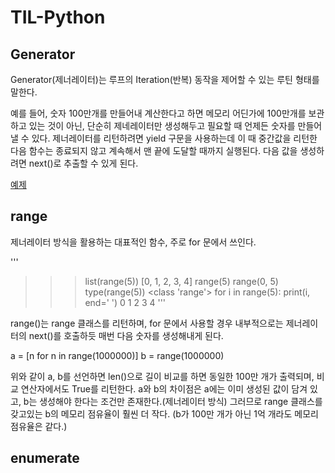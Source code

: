# TIL-Python

## Generator

Generator(제너레이터)는 루프의 Iteration(반복) 동작을 제어할 수 있는 루틴 형태를 말한다.

예를 들어, 숫자 100만개를 만들어내 계산한다고 하면 메모리 어딘가에 100만개를 보관하고 있는 것이 아닌, 단순히 제네레이터만 생성해두고 필요할 때 언제든 숫자를 만들어낼 수 있다.
제너레이터를 리턴하려면 yield 구문을 사용하는데 이 때 중간값을 리턴한 다음 함수는 종료되지 않고 계속해서 맨 끝에 도달할 때까지 실행된다.
다음 값을 생성하려면 next()로 추출할 수 있게 된다.

[예제](https://github.com/angrybirdpark/TIL/blob/main/Python/example/generator.py)


## range

제너레이터 방식을 활용하는 대표적인 함수, 주로 for 문에서 쓰인다.

'''
>>> list(range(5))
[0, 1, 2, 3, 4]
>>> range(5)
range(0, 5)
>>>type(range(5))
<class 'range'>
>>>for i in range(5):
        print(i, end=' ')
0 1 2 3 4
'''

range()는 range 클래스를 리턴하며, for 문에서 사용할 경우 내부적으로는 제너레이터의 next()를 호출하듯 매번 다음 숫자를 생성해내게 된다.

a = [n for n in range(1000000)]
b = range(1000000)

위와 같이 a, b를 선언하면 len()으로 길이 비교를 하면 동일한 100만 개가 출력되며, 비교 연산자에서도 True를 리턴한다.
a와 b의 차이점은 a에는 이미 생성된 값이 담겨 있고, b는 생성해야 한다는 조건만 존재한다.(제너레이터 방식)
그러므로 range 클래스를 갖고있는 b의 메모리 점유율이 훨씬 더 작다. (b가 100만 개가 아닌 1억 개라도 메모리 점유율은 같다.)


## enumerate


